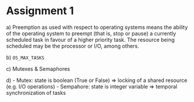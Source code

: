# Assignment 1

a) Preemption as used with respect to operating systems means the ability of the operating system to preempt (that is, stop or pause) a currently scheduled task in favour of a higher priority task. The resource being scheduled may be the processor or I/O, among others.

b) `OS_MAX_TASKS`

c) Mutexes & Semaphores

d)
    - Mutex: state is boolean (True or False) => locking of a shared resource (e.g. I/O operations)
    - Sempahore: state is integer variable => temporal synchronization of tasks
    
